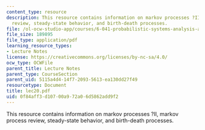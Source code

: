 ```yaml
---
content_type: resource
description: This resource contains information on markov processes ?II, markov process
  review, steady-state behavior, and birth-death processes.
file: /ol-ocw-studio-app/courses/6-041-probabilistic-systems-analysis-and-applied-probability-spring-2006/0f84aff3d10700a972a06d5862add9f2_lec20.pdf
file_size: 189895
file_type: application/pdf
learning_resource_types:
- Lecture Notes
license: https://creativecommons.org/licenses/by-nc-sa/4.0/
ocw_type: OCWFile
parent_title: Lecture Notes
parent_type: CourseSection
parent_uid: 5115a4d4-14f7-2093-5613-ea130dd27f49
resourcetype: Document
title: lec20.pdf
uid: 0f84aff3-d107-00a9-72a0-6d5862add9f2
---
```

This resource contains information on markov processes ?II, markov process review, steady-state behavior, and birth-death processes.